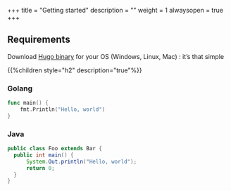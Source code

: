 +++
title = "Getting started"
description = ""
weight = 1
alwaysopen = true
+++

## Requirements

Download [Hugo binary](https://gohugo.io/overview/installing/) for your OS (Windows, Linux, Mac) : it’s that simple

{{%children style="h2" description="true"%}}

### Golang

```go
func main() {
    fmt.Println("Hello, world")
}
```

### Java

```java
public class Foo extends Bar {
  public int main() {
      System.Out.println("Hello, world");
      return 0;
  }
}
```
